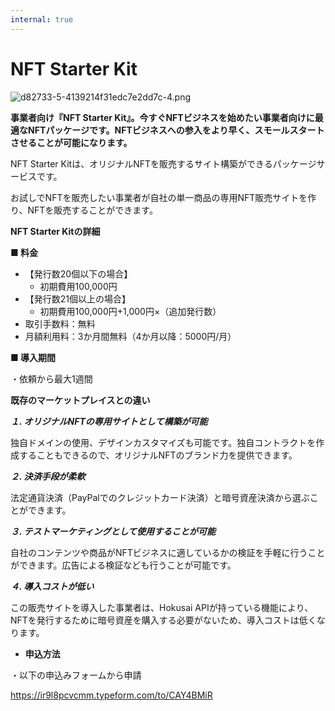 ```yaml
---
internal: true
---
```


# NFT Starter Kit

![d82733-5-4139214f31edc7e2dd7c-4.png](https://stoplight.io/api/v1/projects/cHJqOjg0NjEy/images/xxjKTgYH2UI)

**事業者向け『NFT Starter Kit』。今すぐNFTビジネスを始めたい事業者向けに最適なNFTパッケージです。NFTビジネスへの参入をより早く、スモールスタートさせることが可能になります。**

NFT Starter Kitは、オリジナルNFTを販売するサイト構築ができるパッケージサービスです。

お試しでNFTを販売したい事業者が自社の単一商品の専用NFT販売サイトを作り、NFTを販売することができます。

**NFT Starter Kitの詳細**

**■ 料金**

- 【発行数20個以下の場合】
  - 初期費用100,000円
- 【発行数21個以上の場合】
  - 初期費用100,000円+1,000円×（追加発行数）
- 取引手数料：無料
- 月額利用料：3か月間無料（4か月以降：5000円/月）

**■ 導入期間**

・依頼から最大1週間

**既存のマーケットプレイスとの違い**

_**１. オリジナルNFTの専用サイトとして構築が可能**_

独自ドメインの使用、デザインカスタマイズも可能です。独自コントラクトを作成することもできるので、オリジナルNFTのブランド力を提供できます。

_**２. 決済手段が柔軟**_

法定通貨決済（PayPalでのクレジットカード決済）と暗号資産決済から選ぶことができます。

_**３. テストマーケティングとして使用することが可能**_

自社のコンテンツや商品がNFTビジネスに適しているかの検証を手軽に行うことができます。広告による検証なども行うことが可能です。

_**４. 導入コストが低い**_

この販売サイトを導入した事業者は、Hokusai APIが持っている機能により、NFTを発行するために暗号資産を購入する必要がないため、導入コストは低くなります。

- **申込方法**

・以下の申込みフォームから申請

<https://ir9l8pcvcmm.typeform.com/to/CAY4BMiR>
